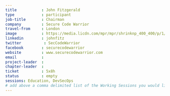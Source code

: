 ```yaml
---
title           : John Fitzgerald
type            : participant
job-title       : Chairman
company         : Secure Code Warrior
travel-from     : London
image           : https://media.licdn.com/mpr/mpr/shrinknp_400_400/p/1/000/004/0f4/3a9475a.jpg
linkedin        : johnfitz
twitter          : SecCodeWarrior
facebook        : securecodewarrior
website         : www.securecodewarrior.com
email           :
project-leader  :
chapter-leader  :
ticket          : 5x8h
status          : empty
sessions: Education, DevSecOps
# add above a comma delimited list of the Working Sessions you would like to attend (use the session's title)
---
```


<!-- put more details about participant here -->
